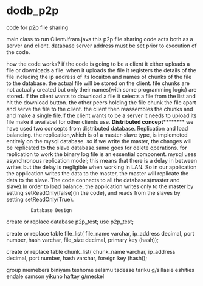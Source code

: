 # dodb_p2p
code for p2p file sharing 

main class to run ClientJfram.java
this p2p file sharing code acts both as a server and client.
database server address must be set prior to execution of the code.

how the code works?
if the code is going to be a client it either uploads a file or downloads a file. when it uploads the file it registers the details of the 
file including the ip address of its locaiton and names of chunks of the file to the database. the actual file will be stored on the client.
file chunks are not actually created but only their names(with some programming logic) are stored. if the client wants to download a file
it selects a file from the list and hit the download button. the other peers holding the file chunk the file apart and serve the file to the 
client. the client then reassembles the chunks and and make a single file.if the client wants to be a server it needs to upload its file make it
availabel for other clients use.
********************************************Distributed concept****************************************************
we have used two concepts from distributed database. Replication and load balancing.
the replication,which is of a master-slave type, is implemeted entirely on the mysql database. so if we write the master, the changes will be replicated to the slave database.same goes for delete operations. for replication to work the binary log file is an essential component. mysql uses asynchronous replication model; this means that there is a delay in between writes but the delay is negligible when working in LAN. So in our application the application writes the data to the master, the master will replicate the data to the slave.
The code connects to all the databases(master and slave).In order to load balance, the application writes only to the master by setting setReadOnly(false)(in the code), and reads from the slaves by setting setReadOnly(True).

             Database Design 

create or replace database p2p_test;
use p2p_test;

create or replace table file_list(
		file_name varchar,
		ip_address decimal, 
		port number,
		hash varchar,
		file_size decimal,
		primary key (hash));
		
create or replace table chunk_list(
		chunk_name varchar,
		ip_address decimal,
		port number,
		hash varchar,
		foreign key (hash));
		
		

group memebers 
  biniyam teshome
  selamu tadesse
  tariku g/sillasie
  eshities endale
  samson yikuno
  haftay g/meskel

